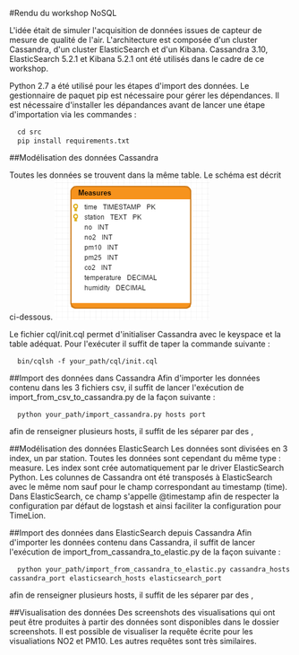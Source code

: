 #Rendu du workshop NoSQL

L'idée était de simuler l'acquisition de données issues de capteur de mesure de qualité de l'air. L'architecture est composée d'un cluster Cassandra, d'un cluster ElasticSearch et d'un Kibana. Cassandra 3.10, ElasticSearch 5.2.1 et Kibana 5.2.1 ont été utilisés dans le cadre de ce workshop.

Python 2.7 a été utilisé pour les étapes d'import des données. Le gestionnaire de paquet pip est nécessaire pour gérer les dépendances. Il est nécessaire d'installer les dépandances avant de lancer une étape d'importation via les commandes : 
```
  cd src
  pip install requirements.txt
```

##Modélisation des données Cassandra

Toutes les données se trouvent dans la même table. Le schéma est décrit ci-dessous.
![Database model](images/cassandra-diagram.png)

Le fichier cql/init.cql permet d'initialiser Cassandra avec le keyspace et la table adéquat.
Pour l'exécuter il suffit de taper la commande suivante :
```
  bin/cqlsh -f your_path/cql/init.cql
```
    
##Import des données dans Cassandra
Afin d'importer les données contenu dans les 3 fichiers csv, il suffit de lancer l'exécution de import_from_csv_to_cassandra.py de la façon suivante :
```
  python your_path/import_cassandra.py hosts port
```
afin de renseigner plusieurs hosts, il suffit de les séparer par des ,

##Modélisation des données ElasticSearch
Les données sont divisées en 3 index, un par station. Toutes les données sont cependant du même type : measure.
Les index sont crée automatiquement par le driver ElasticSearch Python.
Les colunnes de Cassandra ont été transposés à ElasticSearch avec le même nom sauf pour le champ correspondant au timestamp (time). Dans ElasticSearch, ce champ s'appelle @timestamp afin de respecter la configuration par défaut de logstash et ainsi faciliter la configuration pour TimeLion.
  
##Import des données dans ElasticSearch depuis Cassandra
Afin d'importer les données contenu dans Cassandra, il suffit de lancer l'exécution de import_from_cassandra_to_elastic.py de la façon suivante :
```
  python your_path/import_from_cassandra_to_elastic.py cassandra_hosts cassandra_port elasticsearch_hosts elasticsearch_port
```  
afin de renseigner plusieurs hosts, il suffit de les séparer par des ,

##Visualisation des données
Des screenshots des visualisations qui ont peut être produites à partir des données sont disponibles dans le dossier screenshots. Il est possible de visualiser la requête écrite pour les visualiations NO2 et PM10. Les autres requêtes sont très similaires.
